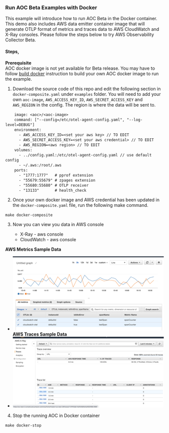 ### Run AOC Beta Examples with Docker

This example will introduce how to run AOC Beta in the Docker container. This demo also includes AWS data emitter container image that will generate OTLP format of metrics and traces data to AWS CloudWatch and X-Ray consoles.  Please follow the steps below to try AWS Observability Collector Beta.

#### Steps,

**Prerequisite**  
AOC docker image is not yet available for Beta release. You may have to follow [build docker](build-docker.md) instruction to build your own AOC docker image to run the example.

1. Download the source code of this repo and edit the following section in ```docker-composite.yaml``` under ```examples``` folder. You will need to add your own ```aoc-image```, ```AWS_ACCESS_KEY_ID```, ```AWS_SECRET_ACCESS_KEY``` and ```AWS_REGION``` in the config. The region is where the data will be sent to.
```# Agent aws-observability-collector:
    image: <aoc>/<aoc-image>
    command: ["--config=/etc/otel-agent-config.yaml", "--log-level=DEBUG"]
    environment:
      - AWS_ACCESS_KEY_ID=<set your aws key> // TO EDIT
      - AWS_SECRET_ACCESS_KEY=<set your aws credential> // TO EDIT
      - AWS_REGION=<aws region> // TO EDIT
    volumes:
      - ../config.yaml:/etc/otel-agent-config.yaml // use default config
      - ~/.aws:/root/.aws
    ports:
      - "1777:1777"   # pprof extension
      - "55679:55679" # zpages extension
      - "55680:55680" # OTLP receiver
      - "13133"       # health_check 
```
2. Once your own docker image and AWS credential has been updated in the ```docker-composite.yaml``` file, run the following make command.
```
make docker-composite
```
3. Now you can view you data in AWS console

    * X-Ray - aws console
    * CloudWatch - aws console  
    
**AWS Metrics Sample Data**   
* ![aws metrics](../images/metrics_sample.png)  
**AWS Traces Sample Data**
* ![aws traces](../images/traces_sample.png)  

4. Stop the running AOC in Docker container
```
make docker-stop
```
